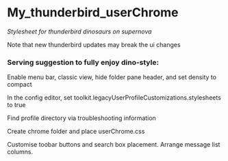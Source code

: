 # My_thunderbird_userChrome
*Stylesheet for thunderbird dinosaurs on supernova*

Note that new thunderbird updates may break the ui changes

### Serving suggestion to fully enjoy dino-style:
Enable menu bar, classic view, hide folder pane header, and set density to compact

In the config editor, set toolkit.legacyUserProfileCustomizations.stylesheets to true

Find profile directory via troubleshooting information 

Create chrome folder and place userChrome.css

Customise toobar buttons and search box placement. Arrange message list columns.
